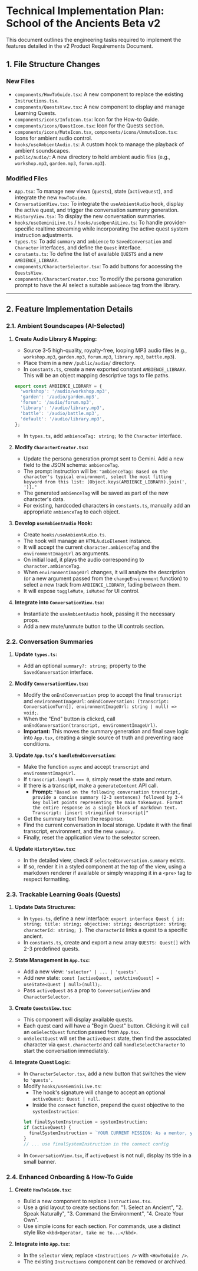 # Technical Implementation Plan: School of the Ancients Beta v2

This document outlines the engineering tasks required to implement the features detailed in the v2 Product Requirements Document.

## 1. File Structure Changes

### New Files
- `components/HowToGuide.tsx`: A new component to replace the existing `Instructions.tsx`.
- `components/QuestsView.tsx`: A new component to display and manage Learning Quests.
- `components/icons/InfoIcon.tsx`: Icon for the How-to Guide.
- `components/icons/QuestIcon.tsx`: Icon for the Quests section.
- `components/icons/MuteIcon.tsx`, `components/icons/UnmuteIcon.tsx`: Icons for ambient audio control.
- `hooks/useAmbientAudio.ts`: A custom hook to manage the playback of ambient soundscapes.
- `public/audio/`: A new directory to hold ambient audio files (e.g., `workshop.mp3`, `garden.mp3`, `forum.mp3`).

### Modified Files
- `App.tsx`: To manage new views (`quests`), state (`activeQuest`), and integrate the new `HowToGuide`.
- `ConversationView.tsx`: To integrate the `useAmbientAudio` hook, display the active quest, and trigger the conversation summary generation.
- `HistoryView.tsx`: To display the new conversation summaries.
- `hooks/useGeminiLive.ts` / `hooks/useOpenAiLive.ts`: To handle provider-specific realtime streaming while incorporating the active quest system instruction adjustments.
- `types.ts`: To add `summary` and `ambience` to `SavedConversation` and `Character` interfaces, and define the `Quest` interface.
- `constants.ts`: To define the list of available `QUESTS` and a new `AMBIENCE_LIBRARY`.
- `components/CharacterSelector.tsx`: To add buttons for accessing the `QuestsView`.
- `components/CharacterCreator.tsx`: To modify the persona generation prompt to have the AI select a suitable `ambience` tag from the library.

---

## 2. Feature Implementation Details

### 2.1. Ambient Soundscapes (AI-Selected)

1.  **Create Audio Library & Mapping:**
    -   Source 3-5 high-quality, royalty-free, looping MP3 audio files (e.g., `workshop.mp3`, `garden.mp3`, `forum.mp3`, `library.mp3`, `battle.mp3`).
    -   Place them in a new `/public/audio/` directory.
    -   In `constants.ts`, create a new exported constant `AMBIENCE_LIBRARY`. This will be an object mapping descriptive tags to file paths.
      ```typescript
      export const AMBIENCE_LIBRARY = {
        'workshop': '/audio/workshop.mp3',
        'garden': '/audio/garden.mp3',
        'forum': '/audio/forum.mp3',
        'library': '/audio/library.mp3',
        'battle': '/audio/battle.mp3',
        'default': '/audio/library.mp3',
      };
      ```
    -   In `types.ts`, add `ambienceTag: string;` to the `Character` interface.

2.  **Modify `CharacterCreator.tsx`:**
    -   Update the persona generation prompt sent to Gemini. Add a new field to the JSON schema: `ambienceTag`.
    -   The prompt instruction will be: `"ambienceTag: Based on the character's typical environment, select the most fitting keyword from this list: [Object.keys(AMBIENCE_LIBRARY).join(', ')]."`
    -   The generated `ambienceTag` will be saved as part of the new character's data.
    -   For existing, hardcoded characters in `constants.ts`, manually add an appropriate `ambienceTag` to each object.

3.  **Develop `useAmbientAudio` Hook:**
    -   Create `hooks/useAmbientAudio.ts`.
    -   The hook will manage an `HTMLAudioElement` instance.
    -   It will accept the current `character.ambienceTag` and the `environmentImageUrl` as arguments.
    -   On initial load, it plays the audio corresponding to `character.ambienceTag`.
    -   When `environmentImageUrl` changes, it will analyze the description (or a new argument passed from the `changeEnvironment` function) to select a new track from `AMBIENCE_LIBRARY`, fading between them.
    -   It will expose `toggleMute`, `isMuted` for UI control.

4.  **Integrate into `ConversationView.tsx`:**
    -   Instantiate the `useAmbientAudio` hook, passing it the necessary props.
    -   Add a new mute/unmute button to the UI controls section.

### 2.2. Conversation Summaries

1.  **Update `types.ts`:**
    -   Add an optional `summary?: string;` property to the `SavedConversation` interface.

2.  **Modify `ConversationView.tsx`:**
    -   Modify the `onEndConversation` prop to accept the final `transcript` and `environmentImageUrl`: `onEndConversation: (transcript: ConversationTurn[], environmentImageUrl: string | null) => void;`.
    -   When the "End" button is clicked, call `onEndConversation(transcript, environmentImageUrl)`.
    -   **Important:** This moves the summary generation and final save logic into `App.tsx`, creating a single source of truth and preventing race conditions.

3.  **Update `App.tsx`'s `handleEndConversation`:**
    -   Make the function `async` and accept `transcript` and `environmentImageUrl`.
    -   If `transcript.length === 0`, simply reset the state and return.
    -   If there is a transcript, make a `generateContent` API call.
        -   **Prompt:** `"Based on the following conversation transcript, provide a concise summary (2-3 sentences) followed by 3-4 key bullet points representing the main takeaways. Format the entire response as a single block of markdown text. Transcript: [insert stringified transcript]"`
    -   Get the summary text from the response.
    -   Find the current conversation in local storage. Update it with the final transcript, environment, and the new `summary`.
    -   Finally, reset the application view to the selector screen.

4.  **Update `HistoryView.tsx`:**
    -   In the detailed view, check if `selectedConversation.summary` exists.
    -   If so, render it in a styled component at the top of the view, using a markdown renderer if available or simply wrapping it in a `<pre>` tag to respect formatting.

### 2.3. Trackable Learning Goals (Quests)

1.  **Update Data Structures:**
    -   In `types.ts`, define a new interface: `export interface Quest { id: string; title: string; objective: string; description: string; characterId: string; }`. The `characterId` links a quest to a specific ancient.
    -   In `constants.ts`, create and export a new array `QUESTS: Quest[]` with 2-3 predefined quests.

2.  **State Management in `App.tsx`:**
    -   Add a new view: `'selector' | ... | 'quests'`.
    -   Add new state: `const [activeQuest, setActiveQuest] = useState<Quest | null>(null);`.
    -   Pass `activeQuest` as a prop to `ConversationView` and `CharacterSelector`.

3.  **Create `QuestsView.tsx`:**
    -   This component will display available quests.
    -   Each quest card will have a "Begin Quest" button. Clicking it will call an `onSelectQuest` function passed from `App.tsx`.
    -   `onSelectQuest` will set the `activeQuest` state, then find the associated character via `quest.characterId` and call `handleSelectCharacter` to start the conversation immediately.

4.  **Integrate Quest Logic:**
    -   In `CharacterSelector.tsx`, add a new button that switches the view to `'quests'`.
    -   Modify `hooks/useGeminiLive.ts`:
        -   The hook's signature will change to accept an optional `activeQuest: Quest | null`.
        -   Inside the `connect` function, prepend the quest objective to the `systemInstruction`:
          ```typescript
          let finalSystemInstruction = systemInstruction;
          if (activeQuest) {
            finalSystemInstruction = `YOUR CURRENT MISSION: As a mentor, your primary goal is to guide the student to understand the following: "${activeQuest.objective}". Tailor your questions and explanations to lead them towards this goal.\n\n---\n\n${systemInstruction}`;
          }
          // ... use finalSystemInstruction in the connect config
          ```
    -   In `ConversationView.tsx`, if `activeQuest` is not null, display its title in a small banner.

### 2.4. Enhanced Onboarding & How-To Guide

1.  **Create `HowToGuide.tsx`:**
    -   Build a new component to replace `Instructions.tsx`.
    -   Use a grid layout to create sections for: "1. Select an Ancient", "2. Speak Naturally", "3. Command the Environment", "4. Create Your Own".
    -   Use simple icons for each section. For commands, use a distinct style like `<kbd>Operator, take me to...</kbd>`.

2.  **Integrate into `App.tsx`:**
    -   In the `selector` view, replace `<Instructions />` with `<HowToGuide />`.
    -   The existing `Instructions` component can be removed or archived.
